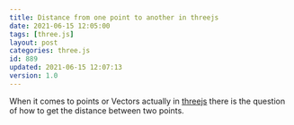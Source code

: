 ```yaml
---
title: Distance from one point to another in threejs
date: 2021-06-15 12:05:00
tags: [three.js]
layout: post
categories: three.js
id: 889
updated: 2021-06-15 12:07:13
version: 1.0
---
```


When it comes to points or Vectors actually in [threejs](https://threejs.org/docs/#manual/en/introduction/Creating-a-scene) there is the question of how to get the distance between two points.

<!-- more -->
